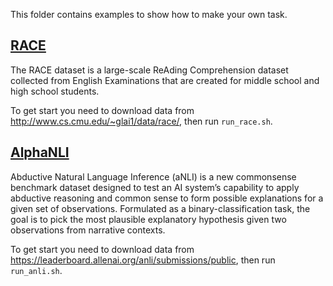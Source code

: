 This folder contains examples to show how to make your own task.

## [RACE](http://www.qizhexie.com/data/RACE_leaderboard.html)
The RACE dataset is a large-scale ReAding Comprehension dataset collected from English Examinations that are created for middle school and high school students.

To get start you need to download data from http://www.cs.cmu.edu/~glai1/data/race/, then run `run_race.sh`.


## [AlphaNLI](https://leaderboard.allenai.org/anli/submissions/public)
Abductive Natural Language Inference (aNLI) is a new commonsense benchmark dataset designed to test an AI system’s capability to apply abductive reasoning and common sense to form possible explanations for a given set of observations. Formulated as a binary-classification task, the goal is to pick the most plausible explanatory hypothesis given two observations from narrative contexts.

To get start you need to download data from https://leaderboard.allenai.org/anli/submissions/public, then run `run_anli.sh`.
